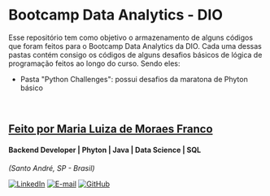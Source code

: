 # Bootcamp Data Analytics - DIO
Esse repositório tem como objetivo o armazenamento de alguns códigos que foram feitos para o Bootcamp Data Analytics da DIO. Cada uma dessas pastas contém consigo os códigos de alguns desafios básicos de lógica de programação feitos ao longo do curso. Sendo eles:
<br >
- Pasta "Python Challenges": possui desafios da maratona de Phyton básico
<br >

<h2> 
  <a href="https://www.linkedin.com/in/malumoraesfranco/" >
    <span> Feito por Maria Luiza de Moraes Franco</span>
  </a>
</h2>

#### Backend Developer | Phyton | Java | Data Science | SQL
<i>(Santo André, SP - Brasil)</i>

[![LinkedIn](https://img.shields.io/badge/linkedin-%230077B5.svg?style=for-the-badge&logo=linkedin&logoColor=white)](https://www.linkedin.com/in/malumoraesfranco/)
[![E-mail](https://img.shields.io/badge/-Email-0077B5?style=for-the-badge&logo=microsoft-outlook&logoColor=white)](mailto:malumoraesfrancoctt@gmail.com)
[![GitHub](https://img.shields.io/badge/GitHub-0077B5?style=for-the-badge&logo=github&logoColor=white)](https://github.com/malumf)
<br />
<br />

